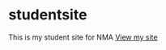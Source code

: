 # studentsite
This is my student site for NMA
[View my site](https://github.com/JulzVision/studentsite)